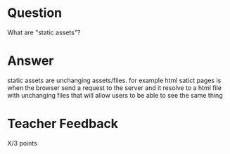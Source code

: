 # Question

What are "static assets"?

# Answer
static assets are unchanging assets/files. for example html satict pages is when the browser send a request to the server and it resolve to a html file with unchanging files that will allow users to be able to see the same thing

# Teacher Feedback

X/3 points